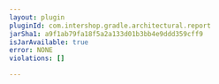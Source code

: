 ```yaml
---
layout: plugin
pluginId: com.intershop.gradle.architectural.report
jarSha1: a9f1ab79fa18f5a2a133d01b3bb4e9ddd359cff9
isJarAvailable: true
error: NONE
violations: []

---
```

